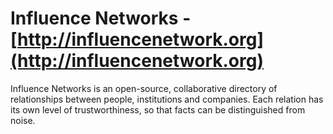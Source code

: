 Influence Networks - [http://influencenetwork.org](http://influencenetwork.org)
===============================================================================

Influence Networks is an open-source, collaborative directory of relationships between people, institutions and companies. Each relation has its own level of trustworthiness, so that facts can be distinguished from noise. 
